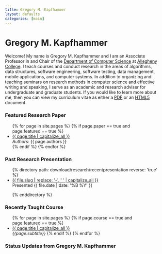 ```yaml
---
title: Gregory M. Kapfhammer
layout: defaults
categories: [main]
---
```


# Gregory M. Kapfhammer

Welcome! My name is Gregory M. Kapfhammer and I am an Associate Professor in and Chair of the [Department of Computer
Science](http://www.cs.allegheny.edu) at [Allegheny College](http://www.allegheny.edu). I teach courses and conduct
research in the areas of algorithms, data structures, software engineering, software testing, data management, mobile
applications, and computer systems.  In addition to organizing and teaching seminars on research methods in computer
science and effective writing and speaking, I serve as an academic and research adviser for undergraduate and graduate
students. If you would like to learn more about me, then you can view my curriculum vitae as either a <a target="_blank"
href = "{{site.baseurl}}cv/curriculum-vitae-kapfhammer.pdf">PDF</a> or an <a target="_blank" href =
"{{site.baseurl}}cv/curriculum-vitae-kapfhammer.html">HTML5</a> document.

### Featured Research Paper

<ul class="fa-ul">
{% for page in site.pages %}
  {% if page.paper == true and page.featured == true %}
    <li><i class="fa-li fa fa-file-text-o fa-lg"></i><a class="major" href="{{site.baseurl}}{{page.url | remove_first:'/'}}">{{ page.title | capitalize_all }}</a></li>
    <em>Authors</em>: {{ page.authors }} <br>
  {% endif %}
{% endfor %}
<p>
</ul>

### Past Research Presentation

<ul class="fa-ul">
{% directory path: download/research/recentpresentation reverse: 'true' %}
<li><i class="fa-li fa fa-file-image-o fa-lg"></i><a class="major" href="{{site.baseurl}}{{ file.url | remove_first:'/'}}" >{{ file.slug | replace: '-', ' ' | capitalize_all }}</a></li> Presented {{ file.date | date: '%B %Y' }} <p>
{% enddirectory %}
</ul>

### Recently Taught Course

<ul class="fa-ul">
{% for page in site.pages %}
  {% if page.course == true and page.featured == true %}
    <li><i class="fa-li fa fa-cog fa-lg"></i><a class="major" href="{{site.baseurl}}{{ page.url | remove_first:'/'}}">{{ page.title | capitalize_all }}</a></li>
    <em>{{page.subtitle}}</em>
  {% endif %}
{% endfor %}
</ul>


### Status Updates from Gregory M. Kapfhammer

<div id="tw-gkapfham">
</div>
